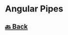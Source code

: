 <h1>Angular Pipes</h1>

<h2><a href="https://github.com/sanjay9616/JavaScript/blob/master/JavaScript-Technologies/README.md"> 🔙 Back</a></h2>
